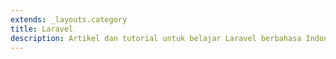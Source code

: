 ```yaml
---
extends: _layouts.category
title: Laravel
description: Artikel dan tutorial untuk belajar Laravel berbahasa Indonesia
---
```


